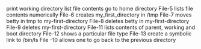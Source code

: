 print working directory
list file contents
go to home directory
File-5 lists  file contents numerically
File-6 creates my_first_directory in /tmp
File-7 moves betty in tmp to my-first-directory
File-8 deletes betty in my-first-directory
File-9 deletes my-first-directory
File-11 lists contents of parent, working and boot directory
File-12 shows a particular file type
File-13 create a symbolic link to /bin/ls
File -10 allows one to go back to the previous directory
